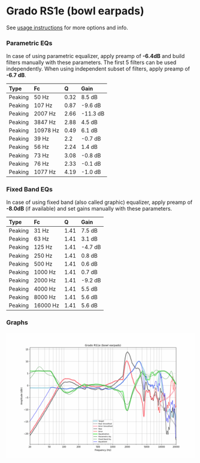 # Grado RS1e (bowl earpads)
See [usage instructions](https://github.com/jaakkopasanen/AutoEq#usage) for more options and info.

### Parametric EQs
In case of using parametric equalizer, apply preamp of **-6.4dB** and build filters manually
with these parameters. The first 5 filters can be used independently.
When using independent subset of filters, apply preamp of **-6.7 dB**.

| Type    | Fc       |    Q | Gain     |
|:--------|:---------|:-----|:---------|
| Peaking | 50 Hz    | 0.32 | 8.5 dB   |
| Peaking | 107 Hz   | 0.87 | -9.6 dB  |
| Peaking | 2007 Hz  | 2.66 | -11.3 dB |
| Peaking | 3847 Hz  | 2.88 | 4.5 dB   |
| Peaking | 10978 Hz | 0.49 | 6.1 dB   |
| Peaking | 39 Hz    | 2.2  | -0.7 dB  |
| Peaking | 56 Hz    | 2.24 | 1.4 dB   |
| Peaking | 73 Hz    | 3.08 | -0.8 dB  |
| Peaking | 76 Hz    | 2.33 | -0.1 dB  |
| Peaking | 1077 Hz  | 4.19 | -1.0 dB  |

### Fixed Band EQs
In case of using fixed band (also called graphic) equalizer, apply preamp of **-8.0dB**
(if available) and set gains manually with these parameters.

| Type    | Fc       |    Q | Gain    |
|:--------|:---------|:-----|:--------|
| Peaking | 31 Hz    | 1.41 | 7.5 dB  |
| Peaking | 63 Hz    | 1.41 | 3.1 dB  |
| Peaking | 125 Hz   | 1.41 | -4.7 dB |
| Peaking | 250 Hz   | 1.41 | 0.8 dB  |
| Peaking | 500 Hz   | 1.41 | 0.6 dB  |
| Peaking | 1000 Hz  | 1.41 | 0.7 dB  |
| Peaking | 2000 Hz  | 1.41 | -9.2 dB |
| Peaking | 4000 Hz  | 1.41 | 5.5 dB  |
| Peaking | 8000 Hz  | 1.41 | 5.6 dB  |
| Peaking | 16000 Hz | 1.41 | 5.6 dB  |

### Graphs
![](./Grado%20RS1e%20(bowl%20earpads).png)